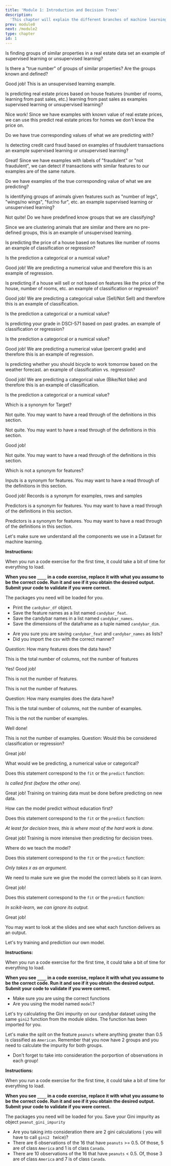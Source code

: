 ```yaml
---
title: 'Module 1: Introduction and Decision Trees'
description:
  'This chapter will explain the different branches of machine learning and introduce decision trees; a machine learning model used in supervised learning.'
prev: module0
next: /module2
type: chapter
id: 1
---
```


<exercise id="1" title="Introduction + Supervised vs. Unsupervised learning" type="slides">

<slides source="module1_01">
</slides>

</exercise>

<exercise id="2" title="Scenario 1: Supervised vs. Unsupervised Learning">

Is finding groups of similar properties in a real estate data set an example of supervised learning or unsupervised learning?

<choice>
<opt text="Supervised Learning">

Is there a "true number" of groups of similar properties? Are the groups known and defined?

</opt>

<opt text="Unsupervised Learning" correct="true">

Good job! This is an unsupervised learning example.

</opt>

</choice>

</exercise>

<exercise id="3" title="Scenario 2: Supervised vs. Unsupervised Learning">

Is predicting real estate prices based on house features (number of rooms, learning from past sales, etc.) learning from past sales as examples supervised learning or unsupervised learning?

<choice>
<opt text="Supervised Learning" correct="true">

Nice work! Since we have examples with known value of real estate prices, we can use this predict real estate prices for homes we don't know the price on. 

</opt>

<opt text="Unsupervised Learning">

Do we have true corresponding values of what we are predicting with?

</opt>

</choice>

</exercise>

<exercise id="4" title="Scenario 3: Supervised vs. Unsupervised Learning">

Is detecting credit card fraud based on examples of fraudulent transactions an example supervised learning or unsupervised learning?

<choice>
<opt text="Supervised Learning" correct= "true">

Great! Since we have examples with labels of "fraudulent" or "not fraudulent", we can detect if transactions with similar features to our examples are of the same nature. 

</opt>

<opt text="Unsupervised Learning" >

Do we have examples of the true corresponding value of what we are predicting?

</opt>

</choice>

</exercise>

<exercise id="4" title="Scenario 4: Supervised vs. Unsupervised Learning">

Is identifying groups of animals given features such as "number of legs", "wings/no wings", "fur/no fur", etc. an example supervised learning or unsupervised learning?

<choice>
<opt text="Supervised Learning">

Not quite! Do we have predefined know groups that we are classifying?
</opt>

<opt text="Unsupervised Learning" correct="true">

Since we are clustering animals that are similar and there are no pre-defined groups, this is an example of unsupervised learning.

</opt>

</choice>

</exercise>

<exercise id="5" title="Classification vs. Regression" type="slides">

<slides source="module1_05">
</slides>

</exercise>

<exercise id="6" title="Scenario 1: Classification vs. Regression">

Is predicting the price of a house based on features like number of rooms an example of classification or regression?

<choice>
<opt text="Classification">

Is the prediction a categorical or a numical value?

</opt>

<opt text="Regression" correct="true">

Good job! We are predicting a numerical value and therefore this is an example of regression.

</opt>

</choice>

</exercise>

<exercise id="7" title="Scenario 2: Classification vs. Regression">

Is predicting if a house will sell or not based on features like the price of the house, number of rooms, etc. an example of classification or regression?

<choice>
<opt text="Classification" correct="true">

Good job! We are predicting a categorical value (Sell/Not Sell) and therefore this is an example of classification.

</opt>

<opt text="Regression" >

Is the prediction a categorical or a numical value?

</opt>

</choice>

</exercise>

<exercise id="8" title="Scenario 3: Classification vs. Regression">

Is predicting your grade in DSCI-571 based on past grades. an example of classification or regression?

<choice>
<opt text="Classification">

Is the prediction a categorical or a numical value?

</opt>

<opt text="Regression" correct="true">

Good job! We are predicting a numerical value (percent grade) and therefore this is an example of regression.

</opt>
</choice>
</exercise>

<exercise id="9" title="Scenario 4: Classification vs. Regression">

Is predicting whether you should bicycle to work tomorrow based on the weather forecast. an example of classification vs. regression?

<choice>
<opt text="Classification" correct="true">

Good job! We are predicting a categorical value (Bike/Not bike) and therefore this is an example of classification.

</opt>

<opt text="Regression">

Is the prediction a categorical or a numical value?

</opt>
</choice>
</exercise>

<exercise id="10" title="Tabular data and Terminology" type="slides">

<slides source="module1_10">
</slides>

</exercise>

<exercise id="11" title="Terminology 1">

Which is a synonym for Target? 

<choice>
<opt text="Predictors" >

Not quite. You may want to have a read through of the definitions in this section. 

</opt>

<opt text="Records">

Not quite. You may want to have a read through of the definitions in this section. 

</opt>

<opt text="Outcomes" correct="true">

Good job!

</opt>

<opt text="Independent variables">

Not quite. You may want to have a read through of the definitions in this section.

</opt>

</choice>

</exercise>

<exercise id="12" title="Terminology 2">

Which is not a synonym for features? 

<choice>
<opt text="Inputs" >

Inputs is a synonym for features. You may want to have a read through of the definitions in this section. 

</opt>

<opt text="Records" correct="true">

Good job! Records is a synonym for examples, rows and samples

</opt>

<opt text="Predictors" >

Predictors is a synonym for features. You may want to have a read through of the definitions in this section. 

</opt>

<opt text="Independent variables">

Predictors is a synonym for features. You may want to have a read through of the definitions in this section. 

</opt>

</choice>

</exercise>

<exercise id="13" title="Describing a Dataset">

Let's make sure we understand all the components we use in a Dataset for machine learning. 

**Instructions:**

When you run a code exercise for the first time, it could take a bit of time for everything to load. 

**When you see `____` in a code exercise, replace it with what you assume to be the correct code. Run it and see if it you obtain the desired output. Submit your code to validate if you were correct.**

The packages you need will be loaded for you. 

- Print the `canbybar_df` object. 
- Save the feature names as a list named `candybar_feat`.
- Save the candybar names in a list named `candybar_names`.
- Save the dimensions of the dataframe as a tuple named `candybar_dim`.

<codeblock id="01_13">

- Are you sure you are saving `candybar_feat` and `candybar_names` as lists?
- Did you import the csv with the correct manner?

</codeblock>

Question: How many features does the data have?

<choice>
<opt text="9">

This is the total number of columns, not the number of features

</opt>

<opt text="8" correct="true">

Yes! Good job!

</opt>

<opt text="25">

This is not the number of features.

</opt>

<opt text="6">

This is not the number of features.

</opt>
</choice>
</exercise>

<exercise id="14" title="Describing a Dataset 2">

Question: How many examples does the data have?

<choice>

<opt text="9">

This is the total number of columns, not the number of examples.

</opt>

<opt text="8" >

This is the not the number of examples.

</opt>

<opt text="25" correct="true">

Well done!

</opt>

<opt text="26">
This is not the number of examples.

</opt>
</choice>
</exercise>

<exercise id="15" title="Describing a Dataset 3">
Question: Would this be considered classification or regression?

<choice>
<opt text="Classification" correct="true">

Great job!

</opt>

<opt text="Regression" >

What would we be predicting, a numerical value or categorical?

</opt>
</choice>
</exercise>

<exercise id="16" title="Training a Model using Scikit-learn" type="slides">
<slides source="module1_16">
</slides>
</exercise>

<exercise id="17" title="Fit or Predict 1">

Does this statement correspond to the `fit` or the `predict` function:   

_Is called first (before the other one)._

<choice>
<opt text="Fit" correct="true">

Great job! Training on training data must be done before predicting on new data. 

</opt>

<opt text="Predict" >

How can the model predict without education first?

</opt>
</choice>
</exercise>

<exercise id="18" title="Fit or Predict 2">

Does this statement correspond to the `fit` or the `predict` function: 

_At least for decision trees, this is where most of the hard work is done._

<choice>
<opt text="Fit" correct="true">

Great job! Training is more intensive then predicting for decision trees. 

</opt>

<opt text="Predict" >

Where do we teach the model? 

</opt>
</choice>
</exercise>

<exercise id="19" title="Fit or Predict 3">

Does this statement correspond to the `fit` or the `predict` function:   

_Only takes `X` as an argument._

<choice>
<opt text="Fit">

We need to make sure we give the model the correct labels so it can _learn_. 

</opt>

<opt text="Predict" correct="true">

Great job!

</opt>
</choice>
</exercise>

<exercise id="20" title="Fit or Predict 4">

Does this statement correspond to the `fit` or the `predict` function:   

_In scikit-learn, we can ignore its output._

<choice>
<opt text="Fit" correct="true">
 
Great job!

</opt>

<opt text="Predict">

You may want to look at the slides and see what each function delivers as an output. 

</opt>
</choice>
</exercise>

<exercise id="21" title="Building your model">

Let's try training and prediction our own model. 

**Instructions:**

When you run a code exercise for the first time, it could take a bit of time for everything to load. 

**When you see `____` in a code exercise, replace it with what you assume to be the correct code. Run it and see if it you obtain the desired output. Submit your code to validate if you were correct.**

<codeblock id="01_21">

- Make sure you are using the correct functions 
- Are you using the model named `model`?

</codeblock>
</exercise>

<exercise id="22" title="Decision Tree Splitting Rules" type="slides">
<slides source="module1_22">
</slides>
</exercise>

<exercise id="23" title="Calculating Gini impurity">

Let's try calculating the Gini impurity  on our candybar dataset using the same `gini2` function from the module slides. The function has been imported for you. 

Let's make the split on the feature `peanuts` where anything greater than 0.5 is classified as `American`. Remember that you now have 2 groups and you need to calculate the impurity for both groups.  

* Don't forget to take into consideration the porportion of observations in each group!

**Instructions:**

When you run a code exercise for the first time, it could take a bit of time for everything to load. 

**When you see `____` in a code exercise, replace it with what you assume to be the correct code. Run it and see if it you obtain the desired output. Submit your code to validate if you were correct.**

The packages you need will be loaded for you. 
Save your Gini impurity as object `peanut_gini_impurity`

<codeblock id="01_23">

- Are you taking into consideration there are 2 gini calculations ( you will have to call `gini2 ` twice)?
- There are 6 observations of the 16 that have `peanuts` >= 0.5. Of those, 5 are of class `America` and 1 is of class `Canada`. 
- There are 10 observations of the 16 that have `peanuts` < 0.5. Of, those 3 are of class `America` and 7 is of class `Canada`.

</codeblock>
</exercise>

<exercise id="24" title="Decision Tree Splitting Rules" type="slides">
<slides source="module1_24">
</slides>
</exercise>